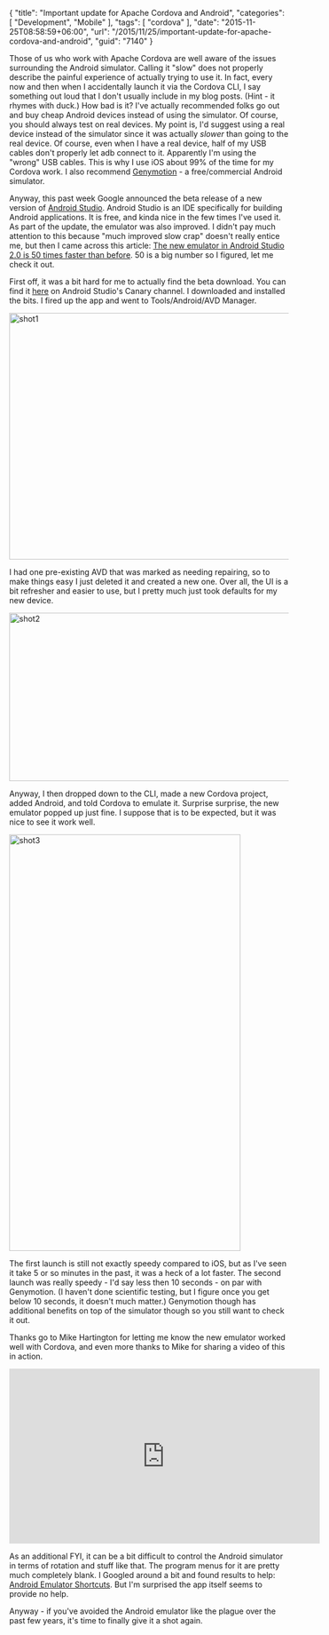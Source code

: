{
	"title": "Important update for Apache Cordova and Android",
	"categories": [
		"Development",
		"Mobile"
	],
	"tags": [
		"cordova"
	],
	"date": "2015-11-25T08:58:59+06:00",
	"url": "/2015/11/25/important-update-for-apache-cordova-and-android",
	"guid": "7140"
}

Those of us who work with Apache Cordova are well aware of the issues surrounding the Android simulator. Calling it "slow" does not properly describe the painful experience of actually trying to use it. In fact, every now and then when I accidentally launch it via the Cordova CLI, I say something out loud that I don't usually include in my blog posts. (Hint - it rhymes with duck.) How bad is it? I've actually recommended folks go out and buy cheap Android devices instead of using the simulator. Of course, you should always test on real devices. My point is, I'd suggest using a real device instead of the simulator since it was actually <i>slower</i> than going to the real device. Of course, even when I have a real device, half of my USB cables don't properly let adb connect to it. Apparently I'm using the "wrong" USB cables. This is why I use iOS about 99% of the time for my Cordova work. I also recommend <a href="https://www.genymotion.com/#!/">Genymotion</a> - a free/commercial Android simulator. 
<!--more-->

Anyway, this past week Google announced the beta release of a new version of <a href="http://developer.android.com/tools/studio/index.html">Android Studio</a>. Android Studio is an IDE specifically for building Android applications. It is free, and kinda nice in the few times I've used it. As part of the update, the emulator was also improved. I didn't pay much attention to this because "much improved slow crap" doesn't really entice me, but then I came across this article: <a href="http://thenextweb.com/dd/2015/11/23/the-new-emulator-in-android-studio-2-0-is-50-times-faster-than-before/">The new emulator in Android Studio 2.0 is 50 times faster than before</a>. 50 is a big number so I figured, let me check it out.

First off, it was a bit hard for me to actually find the beta download. You can find it <a href="http://tools.android.com/download/studio/canary">here</a> on Android Studio's Canary channel. I downloaded and installed the bits. I fired up the app and went to Tools/Android/AVD Manager. 

<img src="https://static.raymondcamden.com/images/wp-content/uploads/2015/11/shot16.png" alt="shot1" width="750" height="444" class="aligncenter size-full wp-image-7141" />

I had one pre-existing AVD that was marked as needing repairing, so to make things easy I just deleted it and created a new one. Over all, the UI is a bit refresher and easier to use, but I pretty much just took defaults for my new device.

<a href="http://www.raymondcamden.com/wp-content/uploads/2015/11/shot23.png"><img src="https://static.raymondcamden.com/images/wp-content/uploads/2015/11/shot23.png" alt="shot2" width="750" height="303" class="aligncenter size-full wp-image-7142" /></a>

Anyway, I then dropped down to the CLI, made a new Cordova project, added Android, and told Cordova to emulate it. Surprise surprise, the new emulator popped up just fine. I suppose that is to be expected, but it was nice to see it work well.

<img src="https://static.raymondcamden.com/images/wp-content/uploads/2015/11/shot33.png" alt="shot3" width="417" height="750" class="aligncenter size-full wp-image-7143" /> 

The first launch is still not exactly speedy compared to iOS, but as I've seen it take 5 or so minutes in the past, it was a heck of a lot faster. The second launch was really speedy - I'd say less then 10 seconds - on par with Genymotion. (I haven't done scientific testing, but I figure once you get below 10 seconds, it doesn't much matter.) Genymotion though has additional benefits on top of the simulator though so you still want to check it out. 

Thanks go to Mike Hartington for letting me know the new emulator worked well with Cordova, and even more thanks to Mike for sharing a video of this in action.

<iframe width="560" height="315" src="https://www.youtube.com/embed/ztQnhAwijT0" frameborder="0" allowfullscreen></iframe>

As an additional FYI, it can be a bit difficult to control the Android simulator in terms of rotation and stuff like that. The program menus for it are pretty much completely blank. I Googled around a bit and found results to help: <a href="http://www.shortcutworld.com/en/win/Android-Emulator.html">Android Emulator Shortcuts</a>. But I'm surprised the app itself seems to provide no help. 

Anyway - if you've avoided the Android emulator like the plague over the past few years, it's time to finally give it a shot again.